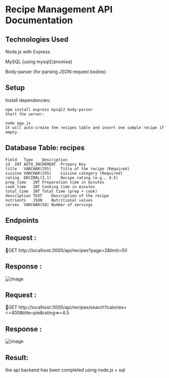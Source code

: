 # Recipe Management API Documentation

## Technologies Used
Node.js with Express

MySQL (using mysql2/promise)

Body-parser (for parsing JSON request bodies)

## Setup
Install dependencies:

```
npm install express mysql2 body-parser
Start the server:

node app.js
It will auto-create the recipes table and insert one sample recipe if empty.
```
## Database Table: recipes
```
Field	Type	Description
id	INT AUTO_INCREMENT	Primary Key
title	VARCHAR(255)	Title of the recipe (Required)
cuisine	VARCHAR(255)	Cuisine category (Required)
rating	DECIMAL(3,1)	Recipe rating (e.g., 4.5)
prep_time	INT	Preparation time in minutes
cook_time	INT	Cooking time in minutes
total_time	INT	Total time (prep + cook)
description	TEXT	Description of the recipe
nutrients	JSON	Nutritional values
serves	VARCHAR(50)	Number of servings
```
## Endpoints
## Request :
🔹GET http://localhost:3000/api/recipes?page=2&limit=50
## Response :
![image](https://github.com/user-attachments/assets/740c26a1-d6a8-4166-be3c-ea246606f105)
## Request :
🔹GET http://localhost:3000/api/recipes/search?calories=<=400&title=pie&rating=>=4.5
## Response :
![image](https://github.com/user-attachments/assets/b52c371e-29fc-4917-8543-94bba6fc8760)

## Result:
the api backend has been completed using node.js + sql 
